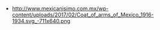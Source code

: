 

* http://www.mexicanisimo.com.mx/wp-content/uploads/2017/02/Coat_of_arms_of_Mexico_1916-1934.svg_-711x640.png

